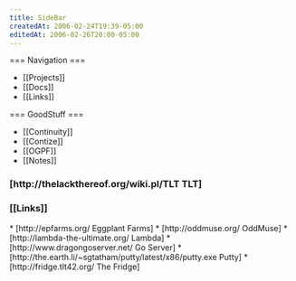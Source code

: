 ```yaml
---
title: SideBar
createdAt: 2006-02-24T19:39-05:00
editedAt: 2006-02-26T20:00-05:00
---
```


=== Navigation ===
* [[Projects]]
* [[Docs]]
* [[Links]]

=== GoodStuff ===
* [[Continuity]]
* [[Contize]]
* [[OGPF]]
* [[Notes]]

<SimpleChanges>

<h3>[http://thelackthereof.org/wiki.pl/TLT TLT]</h3><Calendar>

<h3>[[Links]]</h3>
* [http://epfarms.org/ Eggplant Farms]
* [http://oddmuse.org/ OddMuse]
* [http://lambda-the-ultimate.org/ Lambda]
* [http://www.dragongoserver.net/ Go Server]
* [http://the.earth.li/~sgtatham/putty/latest/x86/putty.exe Putty]
* [http://fridge.tlt42.org/ The Fridge]


